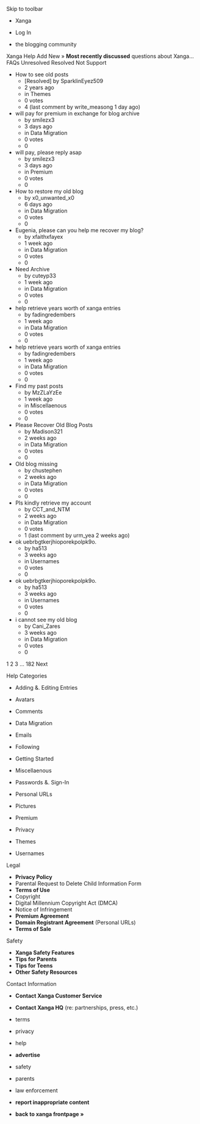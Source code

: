 Skip to toolbar

*   Xanga

*   Log In

*   the blogging community

Xanga Help Add New » **Most recently discussed** questions about Xanga… FAQs Unresolved Resolved Not Support

*   How to see old posts
    *   \[Resolved\] by SparklinEyez509
    *   2 years ago
    *   in Themes
    *   0 votes
    *   4 (last comment by write\_measong 1 day ago)
*   will pay for premium in exchange for blog archive
    *   by smilezx3
    *   3 days ago
    *   in Data Migration
    *   0 votes
    *   0
*   will pay, please reply asap
    *   by smilezx3
    *   3 days ago
    *   in Premium
    *   0 votes
    *   0
*   How to restore my old blog
    *   by x0\_unwanted\_x0
    *   6 days ago
    *   in Data Migration
    *   0 votes
    *   0
*   Eugenia, please can you help me recover my blog?
    *   by xfaithxfayex
    *   1 week ago
    *   in Data Migration
    *   0 votes
    *   0
*   Need Archive
    *   by cuteyp33
    *   1 week ago
    *   in Data Migration
    *   0 votes
    *   0
*   help retrieve years worth of xanga entries
    *   by fadingredembers
    *   1 week ago
    *   in Data Migration
    *   0 votes
    *   0
*   help retrieve years worth of xanga entries
    *   by fadingredembers
    *   1 week ago
    *   in Data Migration
    *   0 votes
    *   0
*   Find my past posts
    *   by MzZLaYzEe
    *   1 week ago
    *   in Miscellaenous
    *   0 votes
    *   0
*   Please Recover Old Blog Posts
    *   by Madison321
    *   2 weeks ago
    *   in Data Migration
    *   0 votes
    *   0
*   Old blog missing
    *   by chustephen
    *   2 weeks ago
    *   in Data Migration
    *   0 votes
    *   0
*   Pls kindly retrieve my account
    *   by CCT\_and\_NTM
    *   2 weeks ago
    *   in Data Migration
    *   0 votes
    *   1 (last comment by urm\_yea 2 weeks ago)
*   ok uebrbgtkerjhioporekpolpk9o.
    *   by ha513
    *   3 weeks ago
    *   in Usernames
    *   0 votes
    *   0
*   ok uebrbgtkerjhioporekpolpk9o.
    *   by ha513
    *   3 weeks ago
    *   in Usernames
    *   0 votes
    *   0
*   i cannot see my old blog
    *   by Cani\_Zares
    *   3 weeks ago
    *   in Data Migration
    *   0 votes
    *   0

1 2 3 ... 182 Next

Help Categories

*   Adding &. Editing Entries
*   Avatars
*   Comments
*   Data Migration
*   Emails
*   Following
*   Getting Started
*   Miscellaenous

*   Passwords &. Sign-In
*   Personal URLs
*   Pictures
*   Premium
*   Privacy
*   Themes
*   Usernames

Legal

*   **Privacy Policy**
*   Parental Request to Delete Child Information Form
*   **Terms of Use**
*   Copyright
*   Digital Millennium Copyright Act (DMCA)
*   Notice of Infringement
*   **Premium Agreement**
*   **Domain Registrant Agreement** (Personal URLs)
*   **Terms of Sale**

Safety

*   **Xanga Safety Features**
*   **Tips for Parents**
*   **Tips for Teens**
*   **Other Safety Resources**

Contact Information

*   **Contact Xanga Customer Service**
*   **Contact Xanga HQ** (re: partnerships, press, etc.)

*   terms
*   privacy
*   help
*   **advertise**

*   safety
*   parents
*   law enforcement
*   **report inappropriate content**

*   **back to xanga frontpage »**